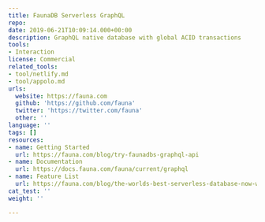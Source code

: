 ```yaml
---
title: FaunaDB Serverless GraphQL
repo: 
date: 2019-06-21T10:09:14.000+00:00
description: GraphQL native database with global ACID transactions
tools:
- Interaction
license: Commercial
related_tools:
- tool/netlify.md
- tool/appolo.md
urls:
  website: https://fauna.com
  github: 'https://github.com/fauna'
  twitter: 'https://twitter.com/fauna'
  other: ''
language: ''
tags: []
resources:
- name: Getting Started
  url: https://fauna.com/blog/try-faunadbs-graphql-api
- name: Documentation
  url: https://docs.fauna.com/fauna/current/graphql
- name: Feature List
  url: https://fauna.com/blog/the-worlds-best-serverless-database-now-with-native-graphql
cat_test: ''
weight: ''

---
```

